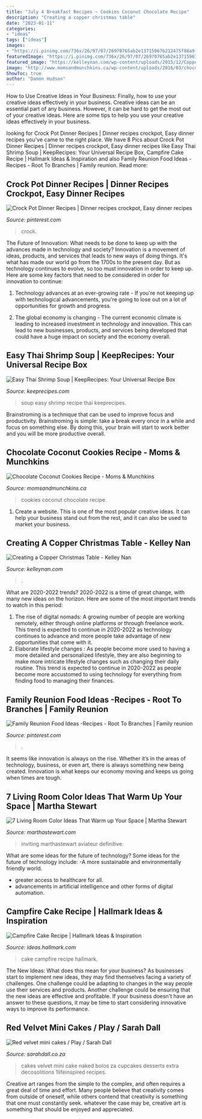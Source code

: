 ```yaml
---
title: "July 4 Breakfast Recipes ~ Cookies Coconut Chocolate Recipe"
description: "Creating a copper christmas table"
date: "2023-01-11"
categories:
- "ideas"
tags: ["ideas"]
images:
- "https://i.pinimg.com/736x/26/97/07/26970765ab2e13715967b212475f86a9--crock-pot-dinners-crock-pot-recipes.jpg"
featuredImage: "https://i.pinimg.com/736x/26/97/07/26970765ab2e13715967b212475f86a9--crock-pot-dinners-crock-pot-recipes.jpg"
featured_image: "https://kelleynan.com/wp-content/uploads/2015/12/Copper-Christmas-Table-Announcement.jpg"
image: "http://www.momsandmunchkins.ca/wp-content/uploads/2016/03/chocolate-coconut-cookies-3.jpg"
ShowToc: true
author: "Damon Hudson"
---
```



How to Use Creative Ideas in Your Business: Finally, how to use your creative ideas effectively in your business.
Creative ideas can be an essential part of any business. However, it can be hard to get the most out of your creative ideas. Here are some tips to help you use your creative ideas effectively in your business.

	

		
looking for Crock Pot Dinner Recipes | Dinner recipes crockpot, Easy dinner recipes you've came to the right place. We have 8 Pics about Crock Pot Dinner Recipes | Dinner recipes crockpot, Easy dinner recipes like Easy Thai Shrimp Soup | KeepRecipes: Your Universal Recipe Box, Campfire Cake Recipe | Hallmark Ideas &amp; Inspiration and also Family Reunion Food Ideas -Recipes - Root To Branches | Family reunion. Read more:
		
    
## Crock Pot Dinner Recipes | Dinner Recipes Crockpot, Easy Dinner Recipes

<img loading=lazy src="https://i.pinimg.com/736x/26/97/07/26970765ab2e13715967b212475f86a9--crock-pot-dinners-crock-pot-recipes.jpg" onerror="this.onerror=null;this.src='https://tse1.mm.bing.net/th?id=OIP.K1WXC5L4QOlPGXf-HeIndQHaLH&amp;pid=15.1';" alt="Crock Pot Dinner Recipes | Dinner recipes crockpot, Easy dinner recipes">

_Source: pinterest.com_

>crock. 

	

The Future of Innovation: What needs to be done to keep up with the advances made in technology and society?
Innovation is a movement of ideas, products, and services that leads to new ways of doing things. It's what has made our world go from the 1700s to the present day. But as technology continues to evolve, so too must innovation in order to keep up. Here are some key factors that need to be considered in order for innovation to continue:
1. Technology advances at an ever-growing rate - If you're not keeping up with technological advancements, you're going to lose out on a lot of opportunities for growth and progress.

2. The global economy is changing - The current economic climate is leading to increased investment in technology and innovation. This can lead to new businesses, products, and services being developed that could have a huge impact on society and the economy overall.


    
## Easy Thai Shrimp Soup | KeepRecipes: Your Universal Recipe Box

<img loading=lazy src="https://keeprecipes.com/sites/keeprecipes/files/189844_1483640130_0.jpg" onerror="this.onerror=null;this.src='https://tse2.mm.bing.net/th?id=OIP._4LJhICZ_TWTBP8e5dV8BgHaLH&amp;pid=15.1';" alt="Easy Thai Shrimp Soup | KeepRecipes: Your Universal Recipe Box">

_Source: keeprecipes.com_

>soup easy shrimp recipe thai keeprecipes. 

	

Brainstroming is a technique that can be used to improve focus and productivity. Brainstroming is simple: take a break every once in a while and focus on something else. By doing this, your brain will start to work better and you will be more productive overall.

    
## Chocolate Coconut Cookies Recipe - Moms &amp; Munchkins

<img loading=lazy src="http://www.momsandmunchkins.ca/wp-content/uploads/2016/03/chocolate-coconut-cookies-3.jpg" onerror="this.onerror=null;this.src='https://tse3.mm.bing.net/th?id=OIP.0T4Mk8T94WxB_Pvbq-ztQQHaKt&amp;pid=15.1';" alt="Chocolate Coconut Cookies Recipe - Moms &amp; Munchkins">

_Source: momsandmunchkins.ca_

>cookies coconut chocolate recipe. 

	

1. Create a website. This is one of the most popular creative ideas. It can help your business stand out from the rest, and it can also be used to market your business.

    
## Creating A Copper Christmas Table - Kelley Nan

<img loading=lazy src="https://kelleynan.com/wp-content/uploads/2015/12/Copper-Christmas-Table-Announcement.jpg" onerror="this.onerror=null;this.src='https://tse2.mm.bing.net/th?id=OIP.ieKAaGLz1TYdFME2unMQ6AHaLJ&amp;pid=15.1';" alt="Creating a Copper Christmas Table - Kelley Nan">

_Source: kelleynan.com_

>. 

	

What are 2020-2022 trends?
2020-2022 is a time of great change, with many new ideas on the horizon. Here are some of the most important trends to watch in this period: 
1. The rise of digital nomads: A growing number of people are working remotely, either through online platforms or through freelance work. This trend is expected to continue in 2020-2022 as technology continues to advance and more people take advantage of new opportunities that come with it. 
2. Elaborate lifestyle changes : As people become more used to having a more detailed and personalized lifestyle, they are also beginning to make more intricate lifestyle changes such as changing their daily routine. This trend is expected to continue in 2020-2022 as people become more accustomed to using technology for everything from finding food to managing their finances. 

    
## Family Reunion Food Ideas -Recipes - Root To Branches | Family Reunion

<img loading=lazy src="https://i.pinimg.com/736x/ca/27/bb/ca27bbbe60cd0a3649ccfd91f666b9b9.jpg" onerror="this.onerror=null;this.src='https://tse4.mm.bing.net/th?id=OIP.8cGGUZs6QiRVCcVtIMhGJAAAAA&amp;pid=15.1';" alt="Family Reunion Food Ideas -Recipes - Root To Branches | Family reunion">

_Source: pinterest.com_

>. 

	

It seems like innovation is always on the rise. Whether it’s in the areas of technology, business, or even art, there is always something new being created. Innovation is what keeps our economy moving and keeps us going when times are tough.

    
## 7 Living Room Color Ideas That Warm Up Your Space | Martha Stewart

<img loading=lazy src="https://assets.marthastewart.com/styles/wmax-1500/d29/creamy-white-living-room-1216/creamy-white-living-room-1216.jpg?itok=u8T36vcO" onerror="this.onerror=null;this.src='https://tse3.mm.bing.net/th?id=OIP._x4nPtbEs9zknZT5HsNAeQHaKh&amp;pid=15.1';" alt="7 Living Room Color Ideas That Warm up Your Space | Martha Stewart">

_Source: marthastewart.com_

>inviting marthastewart aviateur definitive. 

	

What are some ideas for the future of technology?
Some ideas for the future of technology include: 
-A more sustainable and environmentally friendly world. 
- greater access to healthcare for all. 
- advancements in artificial intelligence and other forms of digital automation.

    
## Campfire Cake Recipe | Hallmark Ideas &amp; Inspiration

<img loading=lazy src="https://ideas.hallmark.com/wp-content/uploads/2016/09/CampfireCake600x600.jpg" onerror="this.onerror=null;this.src='https://tse4.mm.bing.net/th?id=OIP.8ehZCUc1ZrEO-NeHZj_6AQHaHa&amp;pid=15.1';" alt="Campfire Cake Recipe | Hallmark Ideas &amp; Inspiration">

_Source: ideas.hallmark.com_

>cake campfire recipe hallmark. 

	

The New Ideas: What does this mean for your business?
As businesses start to implement new ideas, they may find themselves facing a variety of challenges. One challenge could be adapting to changes in the way people use their services and products. Another challenge could be ensuring that the new ideas are effective and profitable. If your business doesn't have an answer to these questions, it may be time to start considering innovative ways to improve its performance.

    
## Red Velvet Mini Cakes / Play / Sarah Dall

<img loading=lazy src="http://www.sarahdall.co.za/wordpress/wp-content/uploads/2015/01/red-velvet.jpg" onerror="this.onerror=null;this.src='https://tse2.mm.bing.net/th?id=OIP.aYPtaqhwEcSrTk4iGou_2gHaLH&amp;pid=15.1';" alt="Red velvet mini cakes / Play / Sarah Dall">

_Source: sarahdall.co.za_

>cakes velvet mini cake naked bolos za cupcakes desserts extra decosolitions 1lifeinspired recipes. 

	

Creative art ranges from the simple to the complex, and often requires a great deal of time and effort. Many people believe that creativity comes from outside of oneself, while others contend that creativity is something that one must constantly seek. whatever the case may be, creative art is something that should be enjoyed and appreciated.

